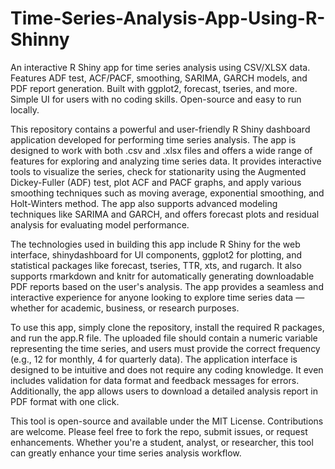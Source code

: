 # Time-Series-Analysis-App-Using-R-Shinny
An interactive R Shiny app for time series analysis using CSV/XLSX data. Features ADF test, ACF/PACF, smoothing, SARIMA, GARCH models, and PDF report generation. Built with ggplot2, forecast, tseries, and more. Simple UI for users with no coding skills. Open-source and easy to run locally.

This repository contains a powerful and user-friendly R Shiny dashboard application developed for performing time series analysis. The app is designed to work with both .csv and .xlsx files and offers a wide range of features for exploring and analyzing time series data. It provides interactive tools to visualize the series, check for stationarity using the Augmented Dickey-Fuller (ADF) test, plot ACF and PACF graphs, and apply various smoothing techniques such as moving average, exponential smoothing, and Holt-Winters method. The app also supports advanced modeling techniques like SARIMA and GARCH, and offers forecast plots and residual analysis for evaluating model performance.

The technologies used in building this app include R Shiny for the web interface, shinydashboard for UI components, ggplot2 for plotting, and statistical packages like forecast, tseries, TTR, xts, and rugarch. It also supports rmarkdown and knitr for automatically generating downloadable PDF reports based on the user's analysis. The app provides a seamless and interactive experience for anyone looking to explore time series data — whether for academic, business, or research purposes.

To use this app, simply clone the repository, install the required R packages, and run the app.R file. The uploaded file should contain a numeric variable representing the time series, and users must provide the correct frequency (e.g., 12 for monthly, 4 for quarterly data). The application interface is designed to be intuitive and does not require any coding knowledge. It even includes validation for data format and feedback messages for errors. Additionally, the app allows users to download a detailed analysis report in PDF format with one click.

This tool is open-source and available under the MIT License. Contributions are welcome. Please feel free to fork the repo, submit issues, or request enhancements. Whether you're a student, analyst, or researcher, this tool can greatly enhance your time series analysis workflow.
